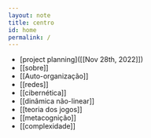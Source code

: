 ```yaml
---
layout: note
title: centro
id: home
permalink: /
---
```


- [project planning]([[Nov 28th, 2022]])
- [[sobre]]
- [[Auto-organização]]
- [[redes]]
- [[cibernética]]
- [[dinâmica não-linear]]
- [[teoria dos jogos]]
- [[metacognição]]
- [[complexidade]]